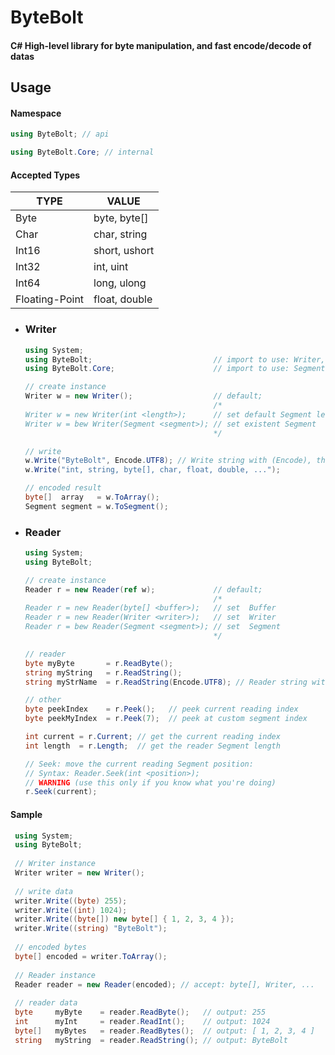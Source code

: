 # ByteBolt

#### C# High-level library for byte manipulation, and fast encode/decode of datas


## Usage

#### Namespace
```csharp
using ByteBolt; // api
```
```csharp
using ByteBolt.Core; // internal
```

#### Accepted Types

| TYPE          | VALUE        |
| ---           | ---          |
| Byte          | byte, byte[] |
| Char          | char, string |
| Int16         | short, ushort|
| Int32         | int, uint    |
| Int64         | long, ulong  |
| Floating-Point| float, double|

- ### Writer

  ```csharp
  using System;                             
  using ByteBolt;                           // import to use: Writer, Reader
  using ByteBolt.Core;                      // import to use: Segment, Encode [ ASCII, UTF7, UTF8, UTF32, UNICODE ]
  
  // create instance
  Writer w = new Writer();                  // default;
                                            /*
  Writer w = new Writer(int <length>);      // set default Segment length
  Writer w = bew Writer(Segment <segment>); // set existent Segment
                                            */
  
  // write
  w.Write("ByteBolt", Encode.UTF8); // Write string with (Encode), the default is UTF8. 
  w.Write("int, string, byte[], char, float, double, ...");
  
  // encoded result
  byte[]  array   = w.ToArray();
  Segment segment = w.ToSegment(); 
  ```
- ### Reader
    ```csharp
    using System;
    using ByteBolt;
    
    // create instance
    Reader r = new Reader(ref w);             // default;
                                              /*
    Reader r = new Reader(byte[] <buffer>);   // set  Buffer
    Reader r = new Reader(Writer <writer>);   // set  Writer
    Reader r = bew Reader(Segment <segment>); // set  Segment
                                              */
    
    // reader
    byte myByte       = r.ReadByte();
    string myString   = r.ReadString();
    string myStrName  = r.ReadString(Encode.UTF8); // Reader string with (Encode), the default is UTF8.
    
    // other
    byte peekIndex    = r.Peek();   // peek current reading index
    byte peekMyIndex  = r.Peek(7);  // peek at custom segment index
    
    int current = r.Current; // get the current reading index
    int length  = r.Length;  // get the reader Segment length
    
    // Seek: move the current reading Segment position:
    // Syntax: Reader.Seek(int <position>);    
    // WARNING (use this only if you know what you're doing)
    r.Seek(current);
    ```
#### Sample
```csharp
 using System;
 using ByteBolt;
 
 // Writer instance
 Writer writer = new Writer();
 
 // write data
 writer.Write((byte) 255);
 writer.Write((int) 1024);
 writer.Write((byte[]) new byte[] { 1, 2, 3, 4 });
 writer.Write((string) "ByteBolt");
 
 // encoded bytes
 byte[] encoded = writer.ToArray();
 
 // Reader instance
 Reader reader = new Reader(encoded); // accept: byte[], Writer, ... 
 
 // reader data
 byte     myByte    = reader.ReadByte();   // output: 255
 int      myInt     = reader.ReadInt();    // output: 1024
 byte[]   myBytes   = reader.ReadBytes();  // output: [ 1, 2, 3, 4 ]
 string   myString  = reader.ReadString(); // output: ByteBolt
 
```
